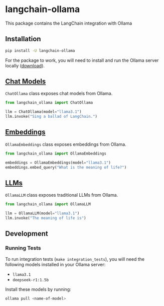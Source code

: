 # langchain-ollama

This package contains the LangChain integration with Ollama

## Installation

```bash
pip install -U langchain-ollama
```

For the package to work, you will need to install and run the Ollama server locally ([download](https://ollama.com/download)).

## [Chat Models](https://python.langchain.com/api_reference/ollama/chat_models/langchain_ollama.chat_models.ChatOllama.html#chatollama)

`ChatOllama` class exposes chat models from Ollama.

```python
from langchain_ollama import ChatOllama

llm = ChatOllama(model="llama3.1")
llm.invoke("Sing a ballad of LangChain.")
```

## [Embeddings](https://python.langchain.com/api_reference/ollama/embeddings/langchain_ollama.embeddings.OllamaEmbeddings.html#ollamaembeddings)

`OllamaEmbeddings` class exposes embeddings from Ollama.

```python
from langchain_ollama import OllamaEmbeddings

embeddings = OllamaEmbeddings(model="llama3.1")
embeddings.embed_query("What is the meaning of life?")
```

## [LLMs](https://python.langchain.com/api_reference/ollama/llms/langchain_ollama.llms.OllamaLLM.html#ollamallm)

`OllamaLLM` class exposes traditional LLMs from Ollama.

```python
from langchain_ollama import OllamaLLM

llm = OllamaLLM(model="llama3.1")
llm.invoke("The meaning of life is")
```

## Development

### Running Tests

To run integration tests (`make integration_tests`), you will need the following models installed in your Ollama server:

- `llama3.1`
- `deepseek-r1:1.5b`

Install these models by running:

```bash
ollama pull <name-of-model>
```
